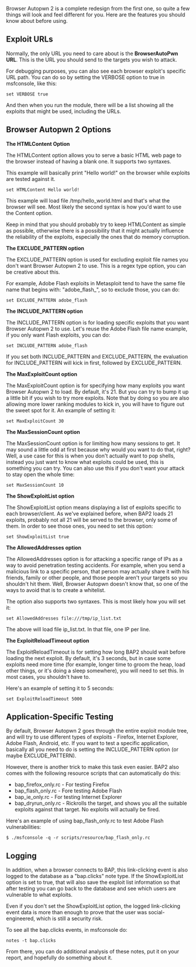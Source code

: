 Browser Autopwn 2 is a complete redesign from the first one, so quite a few things will look and
feel different for you. Here are the features you should know about before using.

## Exploit URLs

Normally, the only URL you need to care about is the **BrowserAutoPwn URL**. This is the URL
you should send to the targets you wish to attack.

For debugging purposes, you can also see each browser exploit's specific URL path. You can do so
by setting the VERBOSE option to true in msfconsole, like this:

```
set VERBOSE true
```

And then when you run the module, there will be a list showing all the exploits that might be
used, including the URLs.

## Browser Autopwn 2 Options

**The HTMLContent Option**

The HTMLContent option allows you to serve a basic HTML web page to the browser instead of having a
blank one. It supports two syntaxes.

This example will basically print "Hello world!" on the browser while exploits are tested against
it.

```
set HTMLContent Hello world!  
```

This example will load file /tmp/hello_world.html and that's what the browser will see. Most likely
the second syntax is how you'd want to use the Content option.

Keep in mind that you should probably try to keep HTMLContent as simple as possible, otherwise
there is a possibility that it might actually influence the reliability of the exploits, especially
the ones that do memory corruption.

**The EXCLUDE_PATTERN option**

The EXCLUDE_PATTERN option is used for excluding exploit file names you don't want Browser
Autopwn 2 to use. This is a regex type option, you can be creative about this.

For example, Adobe Flash exploits in Metasploit tend to have the same file name that begins with:
"adobe_flash_", so to exclude those, you can do:

```
set EXCLUDE_PATTERN adobe_flash  
```

**The INCLUDE_PATTERN option**

The INCLUDE_PATTERN option is for loading specific exploits that you want Browser Autopwn 2 to use.
Let's reuse the Adobe Flash file name example, if you only want Flash exploits, you can do:

```
set INCLUDE_PATTERN adobe_flash  
```

If you set both INCLUDE_PATTERN and EXCLUDE_PATTERN, the evaluation for INCLUDE_PATTERN will kick
in first, followed by EXCLUDE_PATTERN.

**The MaxExploitCount option**

The MaxExploitCount option is for specifying how many exploits you want Browser Autopwn 2 to load.
By default, it's 21. But you can try to bump it up a little bit if you wish to try more exploits.
Note that by doing so you are also allowing more lower ranking modules to kick in, you will have
to figure out the sweet spot for it. An example of setting it:

```
set MaxExploitCount 30 
```

**The MaxSessionCount option**

The MaxSessionCount option is for limiting how many sessions to get. It may sound a little odd at
first because why would you want to do that, right? Well, a use case for this is when you don't
actually want to pop shells, instead you just want to know what exploits could be used, this is
something you can try. You can also use this if you don't want your attack to stay open the whole
time:

```
set MaxSessionCount 10  
```

**The ShowExploitList option**

The ShowExploitList option means displaying a list of exploits specific to each browser/client.
As we've explained before, when BAP2 loads 21 exploits, probably not all 21 will be served to
the browser, only some of them. In order to see those ones, you need to set this option:

```
set ShowExploitList true
```

**The AllowedAddresses option**

The AllowedAddresses option is for attacking a specific range of IPs as a way to avoid penetration
testing accidents. For example, when you send a malicious link to a specific person, that person
may actually share it with his friends, family or other people, and those people aren't your
targets so you shouldn't hit them. Well, Browser Autopwn doesn't know that, so one of the ways to
avoid that is to create a whitelist.
 
The option also supports two syntaxes. This is most likely how you will set it:

```
set AllowedAddresses file:///tmp/ip_list.txt  
```

The above will load file ip_list.txt. In that file, one IP per line.


**The ExploitReloadTimeout option**

The ExploitReloadTimeout is for setting how long BAP2 should wait before loading the next exploit.
By default, it's 3 seconds, but in case some exploits need more time (for example, longer time to
groom the heap, load other things, or it's doing a sleep somewhere), you will need to set this.
In most cases, you shouldn't have to.
 
Here's an example of setting it to 5 seconds:

```
set ExploitReloadTimeout 5000
```

## Application-Specific Testing

By default, Browser Autopwn 2 goes through the entire exploit module tree, and will try to use
different types of exploits - Firefox, Internet Explorer, Adobe Flash, Android, etc. If you want to
test a specific application, basically all you need to do is setting the
INCLUDE_PATTERN option (or maybe EXCLUDE_PATTERN).
 
However, there is another trick to make this task even easier. BAP2 also comes with the following
resource scripts that can automatically do this:

* bap_firefox_only.rc - For testing Firefox
* bap_flash_only.rc - Fore testing Adobe Flash
* bap_ie_only.rc - For testing Internet Explorer
* bap_dryrun_only.rc - Rickrolls the target, and shows you all the suitable exploits against that target. No exploits will actually be fired.

Here's an example of using bap_flash_only.rc to test Adobe Flash vulnerabilities:

```
$ ./msfconsole -q -r scripts/resource/bap_flash_only.rc   
```

## Logging

In addition, when a browser connects to BAP, this link-clicking event is also logged to the
database as a "bap.clicks" note type. If the ShowExploitList option is set to true, that will also
save the exploit list information so that after testing you can go back to the database and see
which users are vulnerable to what exploits.

Even if you don't set the ShowExploitList option, the logged link-clicking event data is more than
enough to prove that the user was social-engineered, which is still a security risk.

To see all the bap.clicks events, in msfconsole do:

```
notes -t bap.clicks
```

From there, you can do additional analysis of these notes, put it on your report, and hopefully
do something about it.
